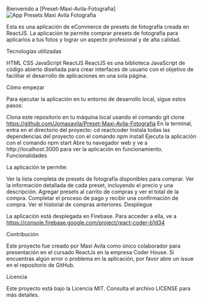 Bienvenido a [Preset-Maxi-Avila-Fotografia]
![App Presets Maxi Avila Fotografia](./public/img/readme.jpg.)

Esta es una aplicación de eCommerce de presets de fotografía creada en ReactJS. La aplicación te permite comprar presets de fotografía para aplicarlos a tus fotos y lograr un aspecto profesional y de alta calidad.

Tecnologías utilizadas

HTML
CSS
JavaScript
ReactJS
ReactJS es una biblioteca JavaScript de código abierto diseñada para crear interfaces de usuario con el objetivo de facilitar el desarrollo de aplicaciones en una sola página.

Cómo empezar

Para ejecutar la aplicación en tu entorno de desarrollo local, sigue estos pasos:

Clona este repositorio en tu máquina local usando el comando git clone https://github.com/Jomaxavila/Preset-Maxi-Avila-Fotografia
En la terminal, entra en el directorio del proyecto: cd reactcoder
Instala todas las dependencias del proyecto con el comando npm install
Ejecuta la aplicación con el comando npm start
Abre tu navegador web y ve a http://localhost:3000 para ver la aplicación en funcionamiento.
Funcionalidades

La aplicación te permite:

Ver la lista completa de presets de fotografía disponibles para comprar.
Ver la información detallada de cada preset, incluyendo el precio y una descripción.
Agregar presets al carrito de compras y ver el total de la compra.
Completar el proceso de pago y recibir una confirmación de compra.
Ver el historial de compras anteriores.
Despliegue

La aplicación está desplegada en Firebase. Para acceder a ella, ve a https://console.firebase.google.com/project/react-coder-b1d34

Contribución

Este proyecto fue creado por Maxi Avila como único colaborador para presentación en el cursado ReactJs en la empresa Coder House. Si encuentras algún error o problema en la aplicación, por favor abre un issue en el repositorio de GitHub.

Licencia

Este proyecto está bajo la Licencia MIT. Consulta el archivo LICENSE para más detalles.